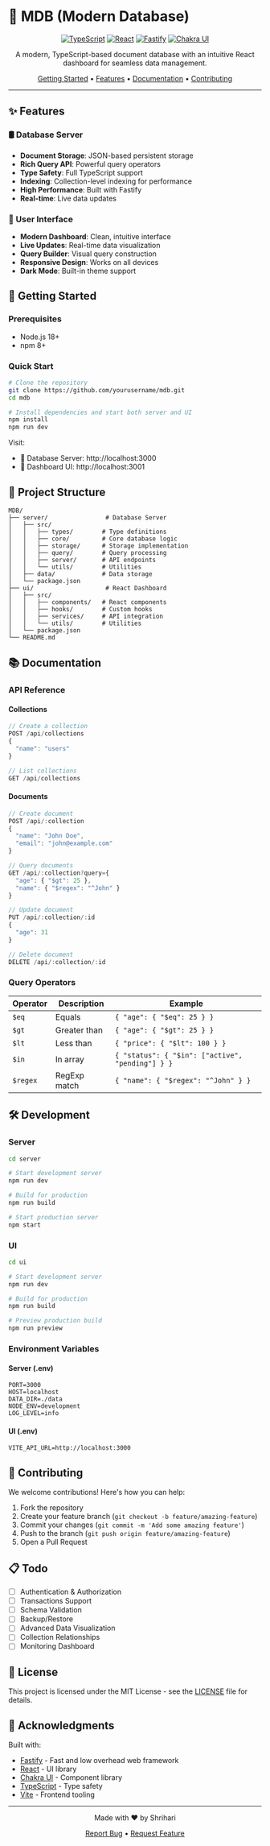 # 🚀 MDB (Modern Database)

<div align="center">

[![TypeScript](https://img.shields.io/badge/TypeScript-007ACC?style=for-the-badge&logo=typescript&logoColor=white)](https://www.typescriptlang.org/)
[![React](https://img.shields.io/badge/React-20232A?style=for-the-badge&logo=react&logoColor=61DAFB)](https://reactjs.org/)
[![Fastify](https://img.shields.io/badge/Fastify-000000?style=for-the-badge&logo=fastify&logoColor=white)](https://www.fastify.io/)
[![Chakra UI](https://img.shields.io/badge/Chakra_UI-319795?style=for-the-badge&logo=chakra-ui&logoColor=white)](https://chakra-ui.com/)

A modern, TypeScript-based document database with an intuitive React dashboard for seamless data management.

[Getting Started](#getting-started) •
[Features](#features) •
[Documentation](#documentation) •
[Contributing](#contributing)

</div>

---

## ✨ Features

### 🛢️ Database Server
- **Document Storage**: JSON-based persistent storage
- **Rich Query API**: Powerful query operators
- **Type Safety**: Full TypeScript support
- **Indexing**: Collection-level indexing for performance
- **High Performance**: Built with Fastify
- **Real-time**: Live data updates

### 🎨 User Interface
- **Modern Dashboard**: Clean, intuitive interface
- **Live Updates**: Real-time data visualization
- **Query Builder**: Visual query construction
- **Responsive Design**: Works on all devices
- **Dark Mode**: Built-in theme support

## 🚀 Getting Started

### Prerequisites

- Node.js 18+
- npm 8+

### Quick Start

```bash
# Clone the repository
git clone https://github.com/yourusername/mdb.git
cd mdb

# Install dependencies and start both server and UI
npm install
npm run dev
```

Visit:
- 🎯 Database Server: http://localhost:3000
- 🎨 Dashboard UI: http://localhost:3001

## 📁 Project Structure

```
MDB/
├── server/                # Database Server
│   ├── src/
│   │   ├── types/        # Type definitions
│   │   ├── core/         # Core database logic
│   │   ├── storage/      # Storage implementation
│   │   ├── query/        # Query processing
│   │   ├── server/       # API endpoints
│   │   └── utils/        # Utilities
│   ├── data/             # Data storage
│   └── package.json
├── ui/                    # React Dashboard
│   ├── src/
│   │   ├── components/   # React components
│   │   ├── hooks/        # Custom hooks
│   │   ├── services/     # API integration
│   │   └── utils/        # Utilities
│   └── package.json
└── README.md
```

## 📚 Documentation

### API Reference

#### Collections

```typescript
// Create a collection
POST /api/collections
{
  "name": "users"
}

// List collections
GET /api/collections
```

#### Documents

```typescript
// Create document
POST /api/:collection
{
  "name": "John Doe",
  "email": "john@example.com"
}

// Query documents
GET /api/:collection?query={
  "age": { "$gt": 25 },
  "name": { "$regex": "^John" }
}

// Update document
PUT /api/:collection/:id
{
  "age": 31
}

// Delete document
DELETE /api/:collection/:id
```

### Query Operators

| Operator | Description | Example |
|----------|-------------|---------|
| `$eq` | Equals | `{ "age": { "$eq": 25 } }` |
| `$gt` | Greater than | `{ "age": { "$gt": 25 } }` |
| `$lt` | Less than | `{ "price": { "$lt": 100 } }` |
| `$in` | In array | `{ "status": { "$in": ["active", "pending"] } }` |
| `$regex` | RegExp match | `{ "name": { "$regex": "^John" } }` |

## 🛠️ Development

### Server

```bash
cd server

# Start development server
npm run dev

# Build for production
npm run build

# Start production server
npm start
```

### UI

```bash
cd ui

# Start development server
npm run dev

# Build for production
npm run build

# Preview production build
npm run preview
```

### Environment Variables

#### Server (.env)
```env
PORT=3000
HOST=localhost
DATA_DIR=./data
NODE_ENV=development
LOG_LEVEL=info
```

#### UI (.env)
```env
VITE_API_URL=http://localhost:3000
```

## 🤝 Contributing

We welcome contributions! Here's how you can help:

1. Fork the repository
2. Create your feature branch (`git checkout -b feature/amazing-feature`)
3. Commit your changes (`git commit -m 'Add some amazing feature'`)
4. Push to the branch (`git push origin feature/amazing-feature`)
5. Open a Pull Request

## 📋 Todo

- [ ] Authentication & Authorization
- [ ] Transactions Support
- [ ] Schema Validation
- [ ] Backup/Restore
- [ ] Advanced Data Visualization
- [ ] Collection Relationships
- [ ] Monitoring Dashboard

## 📝 License

This project is licensed under the MIT License - see the [LICENSE](LICENSE) file for details.

## 🙏 Acknowledgments

Built with:
- [Fastify](https://www.fastify.io/) - Fast and low overhead web framework
- [React](https://reactjs.org/) - UI library
- [Chakra UI](https://chakra-ui.com/) - Component library
- [TypeScript](https://www.typescriptlang.org/) - Type safety
- [Vite](https://vitejs.dev/) - Frontend tooling

---

<div align="center">

Made with ❤️ by Shrihari

[Report Bug](https://github.com/ShrihariMaheshwari/mdb/issues) • [Request Feature](https://github.com/ShrihariMaheshwari/mdb/issues)

</div>